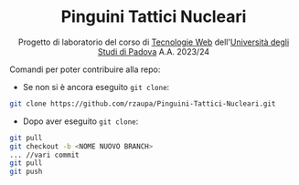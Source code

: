 <h1 style="text-align: center">Pinguini Tattici Nucleari</h1>

<p style="text-align: center">
   Progetto di laboratorio del corso di <a href="https://didattica.unipd.it/off/2021/LT/SC/SC1167/000ZZ/SCP4065581/N0">Tecnologie Web</a> dell'<a href="https://www.unipd.it/">Università degli Studi di Padova</a> A.A. 2023/24
</p>

Comandi per poter contribuire alla repo:
- Se non si è ancora eseguito `git clone`:
```bash
git clone https://github.com/rzaupa/Pinguini-Tattici-Nucleari.git
```
- Dopo aver eseguito `git clone`:
```bash
git pull
git checkout -b <NOME NUOVO BRANCH>
... //vari commit
git pull
git push
```

